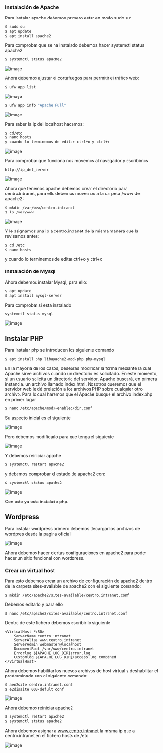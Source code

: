 ### Instalación de Apache
Para instalar apache debemos primero estar en modo sudo su:
```bash
$ sudo su
$ apt update
$ apt install apache2
```
Para comprobar que se ha instalado debemos hacer systemctl status apache2
```bash
$ systemctl status apache2
```
![image](https://user-images.githubusercontent.com/91255763/204372625-2ecbcc3b-ca82-4ea9-9aa0-a7203bfa854c.png)

Ahora debemos ajustar el cortafuegos para permitir el tráfico web:
```bash
$ ufw app list
```
![image](https://user-images.githubusercontent.com/91255763/204376644-33900e2d-61c5-46da-9b10-930c1df3d1bc.png)

```bash
$ ufw app info "Apache Full"
```
![image](https://user-images.githubusercontent.com/91255763/204377064-3b60570f-cbb7-4a45-a2ad-ee7873e5ee75.png)

Para saber la ip del localhost hacemos:

```bash
$ cd/etc 
$ nano hosts
y cuando lo terminemos de editar ctrl+o y ctrl+x
```
![image](https://user-images.githubusercontent.com/91255763/204378081-a3392769-9dce-4b38-a520-906a0ef829f7.png)


Para comprobar que funciona nos movemos al navegador y escribimos 
```bash
http://ip_del_server
```
![image](https://user-images.githubusercontent.com/91255763/204378218-54848d7a-9c7f-4683-a55f-3895f5c0d849.png)

Ahora que tenemos apache debemos crear el directorio para centro.intranet, para ello debemos movernos a la carpeta /www de apache2:

```bash
$ mkdir /var/www/centro.intranet
$ ls /var/www
```
![image](https://user-images.githubusercontent.com/91255763/204373513-b70406a3-ac3f-4616-937d-c34d5d146eac.png)

Y le  asignamos una ip a centro.intranet de la misma manera que la revisamos antes:

```bash
$ cd /etc
$ nano hosts
```
y cuando lo terminemos de editar ctrl+o y ctrl+x
### Instalación de Mysql
Ahora debemos instalar Mysql, para ello:
```bash
$ apt update
$ apt install mysql-server
```
Para comprobar si esta instalado 
```bash
systemctl status mysql
```
![image](https://user-images.githubusercontent.com/91255763/204375487-df023bc2-9712-4107-b90d-8b8d49bff650.png)

## Instalar PHP
Para instalar php se introducen los siguiente comando

```bash
$ apt install php libapache2-mod-php php-mysql
``` 
En la mayoría de los casos, desearás modificar la forma mediante la cual Apache sirve archivos cuando un directorio es solicitado. En este momento, si un usuario solicita un directorio del servidor, Apache buscará, en primera instancia, un archivo llamado index.html. Nosotros queremos que el servidor web le dé prelación a los archivos PHP sobre cualquier otro archivo. Para lo cual haremos que el Apache busque el archivo index.php en primer lugar.

```bash
$ nano /etc/apache/mods-enabled/dir.conf
```
Su aspecto inicial es el siguiente

![image](https://user-images.githubusercontent.com/91255763/204391170-790abf86-a1fc-4318-b84d-3d1b221c762d.png)

Pero debemos modificarlo para que tenga el siguiente

![image](https://user-images.githubusercontent.com/91255763/204391339-6a2b0756-77a2-4567-98bb-d7705f6f7ce8.png)

Y debemos reiniciar apache

```bash
$ systemctl restart apache2
```
y debemos comprobar el estado de apache2 con:

```bash
$ systemctl status apache2
```
![image](https://user-images.githubusercontent.com/91255763/204391812-fddd3e6a-3b92-4926-a9cb-6b2837abcf05.png)

Con esto ya esta instalado php.
## Wordpress
Para instalar wordpress primero debemos decargar los archivos de wordpres desde la pagina oficial

![image](https://user-images.githubusercontent.com/91255763/204392942-3a4c5bcf-727d-4c6d-ad2d-03e9cb4d6fdd.png)

Ahora debemos hacer ciertas configuraciones en apache2 para poder hacer un sitio funcional con wordpress.
### Crear un virtual host
Para esto debemos crear un archivo de configuración de apache2 dentro de la carpeta sites-available de apache2 con el siguiente comando:

```bash
$ mkdir /etc/apache2/sites-available/centro.intranet.conf
```
Debemos editarlo y para ello 

```bash
$ nano /etc/apache2/sites-available/centro.intranet.conf
```
Dentro de este fichero debemos escribir lo siguiente

```apache2
<VirtualHost *:80>
    ServerName centro.intranet
    ServerAlias www.centro.intranet
    ServerAdmin webmaster@localhost
    DocumentRoot /var/www/centro.intranet
    Errorlog ${APACHE_LOG_DIR}error.log
    Customlog ${APACHE_LOG_DIR}/access.log combined
</VirtualHost>
```

Ahora debemos habilitar los nuevos archivos de host virtual y deshabilitar el prederminado con el siguiente comando:

```bash
$ aen2site centro.intranet.conf
$ e2dissite 000-defult.conf
```
![image](https://user-images.githubusercontent.com/91255763/204397945-50a09794-6d37-4e3e-8ac8-fb548e0a425f.png)


Ahora debemos reiniciar apache2
```bash
$ systemctl restart apache2
$ systemctl status apache2
```
Ahora debemos asignar a www.centro.intranet la misma ip que a centro.intranet en el fichero hosts de /etc

![image](https://user-images.githubusercontent.com/91255763/204397729-e36ed0f2-e489-425d-8326-5c4006c49e18.png)


